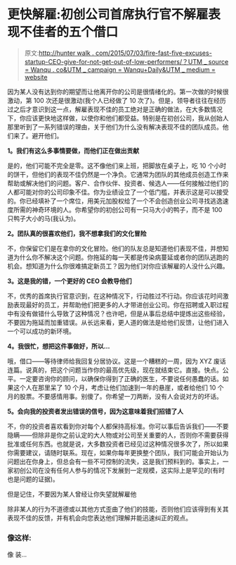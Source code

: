 # 更快解雇:初创公司首席执行官不解雇表现不佳者的五个借口

> 原文:[http://hunter walk . com/2015/07/03/fire-fast-five-excuses-startup-CEO-give-for-not-get-out-of-low-performers/？UTM _ source = Wanqu . co&UTM _ campaign = Wanqu+Daily&UTM _ medium = website](http://hunterwalk.com/2015/07/03/fire-faster-five-excuses-startup-ceos-give-for-not-getting-rid-of-low-performers/?utm_source=wanqu.co&utm_campaign=Wanqu+Daily&utm_medium=website)

因为某人没有达到你的期望而让他离开你的公司是很情绪化的。第一次做的时候很激动，第 100 次还是很激动(我个人已经做了 10 次了)。但是，领导者往往在经历过之后才意识到这一点，解雇表现不佳的员工绝对是正确的做法，在大多数情况下，你应该更快地这样做，以使你和他们都受益。特别是在初创公司，我从创始人那里听到了一系列错误的理由，关于他们为什么没有解决表现不佳的团队成员。他们来了。避开他们。

**1。我们有这么多事情要做，而他们正在做出贡献**

是的，他们可能不完全是零。这不像他们来上班，把脚放在桌子上，吃 10 个小时的饼干，但他们的表现不佳仍然是一个净负。它通常为团队的其他成员创造工作来帮助或解决他们的问题。客户、合作伙伴、投资者、候选人——任何接触过他们的人都可能对你的公司印象不佳。你为业绩设立了一个低门槛，并表示这是可以接受的。你已经填补了一个席位，用美元加股权给了一个不会创造创业公司寻找逃逸速度所需的神奇环境的人。你希望你的初创公司有一只马大小的鸭子，而不是 100 只鸭子大小的马(我认为)。

**2。团队真的很喜欢他们，我不想拿我们的文化冒险**

不，你保留它们是在拿你的文化冒险。他们的队友总是知道他们表现不佳，并想知道为什么你不解决这个问题。你拖延的每一天都是传染病蔓延或者你的团队逃跑的机会。想知道为什么你很难搞定新员工？因为他们对你应该解雇的人没什么兴趣。

**3。这是我的错，一个更好的 CEO 会教导他们**

不，优秀的首席执行官意识到，在这种情况下，行动胜过不行动。你应该花时间激励表现最好的员工，并帮助他们把更多的人才带进创业公司。你在招聘或入职过程中有没有做错什么导致了这种情况？也许吧，但是从事后总结中提炼出这些经验，不要因为拖延而加重错误。从长远来看，更人道的做法是给他们反馈，让他们进入一个可以成功的新环境。

**4。我很忙，想把这件事做好，所以…**

哦，借口——等待律师给我回复分居协议。这是一个糟糕的一周，因为 XYZ 废话连篇。说真的，把这个问题当作你的最高优先级，现在就结束它。直接。快点。公平。一定要咨询你的顾问，以确保你得到了正确的医生，不要说任何愚蠢的话。如果这个人在那里呆了 10 个月，考虑让他们加速到一年的悬崖，或者给他们 10 个月的股票。不要感情用事。别傻了。你希望一刀两断，没有人会说对方的坏话。

**5。会向我的投资者发出错误的信号，因为这意味着我们招错了人**

不，你的投资者喜欢看到你对每个人都保持高标准。你可以事后告诉我们——不要隐瞒——但除非是你之前认定的大人物或对公司至关重要的人，否则你不需要获得批准或任何东西。也就是说，大多数投资者已经见过这种情况很多次了，所以如果你需要建议，请随时联系。现在，如果你每年更换整个团队，我们可能会开始认为问题出在你身上，但总会有一些不可控制的流失，这是我们预料到的。事实上，一家初创公司在没有任何人参与的情况下发展到一定规模，这实际上是罕见的(有时也是问题的证据)。

但是记住，不要因为某人曾经让你失望就解雇他

除非某人的行为不道德或以其他方式歪曲了他们的技能，否则他们应该得到有关其表现不佳的反馈，并有机会向您表达他们理解并能迅速纠正的观点。

### 像这样:

像 装...